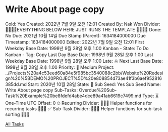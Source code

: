 # Write About page copy

Cold: Yes
Created: 2022년 7월 9일 오전 12:01
Created By: Nak Won
Divider: 🛑🛑🛑🛑EVERYTHING BELOW HERE JUST RUNS THE TEMPLATE 🛑🛑🛑🛑
Done: No
Due: 2021년 10월 14일
Due Stamp (Parent): 1634184000000
Due Timestamp: 1634184000000
Edited: 2022년 7월 9일 오전 12:01
First Weekday Base Date: 1998년 9월 28일 오후 1:00
Kanban - State: To Do
Kanban - Tag: Copy
Last Day Base Date: 1998년 9월 28일 오후 1:00
Last Weekday Base Date: 1998년 9월 28일 오후 1:00
Late: ☠
Next Last Base Date: 1998년 9월 28일 오후 1:00
Priority: 🧀 Medium
Project: ../Projects%20a4c53eed60a84e5f985bc3540088c2bb/Website%20Redesign%20%5BDEMO%20PROJECT%5D%20e808854d73ae41f3b6aef952816385dd.md
Start: 2020년 10월 28일
State: 🔴
Sub Seed: Yes
Sub Seed Name: Write About page copy
Sub-Tasks: Overdue%20Sub-Task%20Example%20be8fdefd4abe4dce89a41ab6619c7499.md
Type: ⏳One-Time
UTC Offset: 0
⏱ Recurring Divider: 🛑🛑🛑 Helper functions for recurring tasks 🛑🛑🛑
✅ Sub-Task Divider: 🛑🛑🛑 Helper functions for sub-task sorting 🛑🛑🛑

[All Tasks](Write%20About%20page%20copy%20837237e2acb44182a888ee7c3fb21974/All%20Tasks%20d9148654e8dd437ebbb2bc07361f1532.csv)